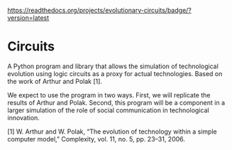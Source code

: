 [<https://readthedocs.org/projects/evolutionary-circuits/badge/?version=latest>](http://evolutionary-circuits.readthedocs.org/en/latest/)

# Circuits

A Python program and library that allows the simulation of technological
evolution using logic circuits as a proxy for actual technologies. Based on the
work of Arthur and Polak [1].

We expect to use the program in two ways.  First, we will replicate the results
of Arthur and Polak.  Second, this program will be a component in a larger
simulation of the role of social communication in technological innovation.

[1] W. Arthur and W. Polak, “The evolution of technology within a simple
computer model,” Complexity, vol. 11, no. 5, pp. 23–31, 2006.

